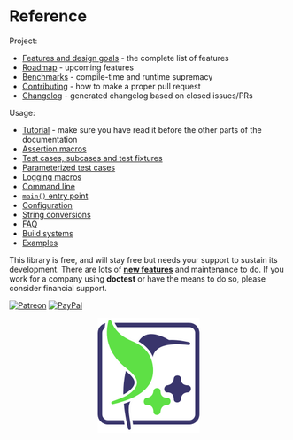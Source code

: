 Reference
=======

Project:

- [Features and design goals](features.md) - the complete list of features
- [Roadmap](roadmap.md) - upcoming features
- [Benchmarks](benchmarks.md) - compile-time and runtime supremacy
- [Contributing](../../CONTRIBUTING.md) - how to make a proper pull request
- [Changelog](../../CHANGELOG.md) - generated changelog based on closed issues/PRs

Usage:

- [Tutorial](tutorial.md) - make sure you have read it before the other parts of the documentation
- [Assertion macros](assertions.md)
- [Test cases, subcases and test fixtures](testcases.md)
- [Parameterized test cases](parameterized-tests.md)
- [Logging macros](logging.md)
- [Command line](commandline.md)
- [```main()``` entry point](main.md)
- [Configuration](configuration.md)
- [String conversions](stringification.md)
- [FAQ](faq.md)
- [Build systems](build-systems.md)
- [Examples](../../examples)

This library is free, and will stay free but needs your support to sustain its development. There are lots of [**new features**](roadmap.md) and maintenance to do. If you work for a company using **doctest** or have the means to do so, please consider financial support.

[![Patreon](https://cloud.githubusercontent.com/assets/8225057/5990484/70413560-a9ab-11e4-8942-1a63607c0b00.png)](http://www.patreon.com/onqtam)
[![PayPal](https://www.paypalobjects.com/en_US/i/btn/btn_donate_LG.gif)](https://www.paypal.me/onqtam/10)

<p align="center"><img src="../../scripts/data/logo/icon_2.svg"></p>
